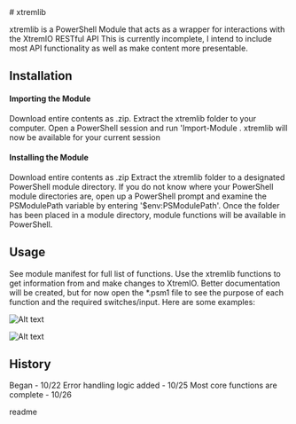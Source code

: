 <snippet>
  <content>
# xtremlib
 
xtremlib is a PowerShell Module that acts as a wrapper for interactions with the XtremIO RESTful API
This is currently incomplete, I intend to include most API functionality as well as make content more presentable.

 
## Installation

#### Importing the Module 
Download entire  contents as .zip. Extract the xtremlib folder to your computer. Open a PowerShell session
and run 'Import-Module <location where you put xtremlib>. xtremlib will now be available for your current session 

#### Installing the Module
Download entire contents as .zip Extract the xtremlib folder to a designated PowerShell module directory. If you do
not know where your PowerShell module directories are, open up a PowerShell prompt and examine the PSModulePath variable
by entering '$env:PSModulePath'. Once the folder has been placed in a module directory, module functions will be available
in PowerShell. 
 
## Usage
See module manifest for full list of functions. Use the xtremlib functions to get information from and make changes to XtremIO.
Better documentation will be created, but for now open the *.psm1 file to see the purpose of each function and the required 
switches/input.  Here are some examples:

![Alt text](http://i.imgur.com/jl2JGpS.png "Example Commands")

![Alt text](http://i.imgur.com/bckO9Wz.png "More examples")

## History
 
Began - 10/22
Error handling logic added - 10/25
Most core functions are complete - 10/26 
 

></content>
  <tabTrigger>readme</tabTrigger>
</snippet>
